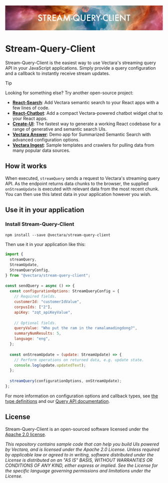 <p align="center">
  <img style="max-width: 100%;" alt="Welcome to Stream-Query-Client" src="images/projectLogo.png"/>
</p>

# Stream-Query-Client

Stream-Query-Client is the easiest way to use Vectara's streaming query API in your JavaScript applications. Simply provide a query configuration and a callback to instantly receive stream updates.

> [!TIP]
>
> Looking for something else? Try another open-source project:
>
> - **[React-Search](https://github.com/vectara/react-search)**: Add Vectara semantic search to your React apps with a few lines of code.
> - **[React-Chatbot](https://github.com/vectara/react-chatbot)**: Add a compact Vectara-powered chatbot widget chat to your React apps.
> - **[Create-UI](https://github.com/vectara/create-ui)**: The fastest way to generate a working React codebase for a range of generative and semantic search UIs.
> - **[Vectara Answer](https://github.com/vectara/vectara-answer)**: Demo app for Summarized Semantic Search with advanced configuration options.
> - **[Vectara Ingest](https://github.com/vectara/vectara-ingest)**: Sample templates and crawlers for pulling data from many popular data sources.

## How it works

When executed, `streamQuery` sends a request to Vectara's streaming query API. As the endpoint returns data chunks to the browser, the supplied `onStreamUpdate` is executed with relevant data from the most recent chunk. You can then use this latest data in your application however you wish.

## Use it in your application

### Install Stream-Query-Client

```shell
npm install --save @vectara/stream-query-client
```

Then use it in your application like this:

```js
import {
  streamQuery,
  StreamUpdate,
  StreamQueryConfig,
} from "@vectara/stream-query-client";

const sendQuery = async () => {
  const configurationOptions: StreamQueryConfig = {
    // Required fields.
    customerId: "customerIdValue",
    corpusIds: ["2"],
    apiKey: "zqt_apiKeyValue",

    // Optional fields.
    queryValue: "Who put the ram in the ramalamadingdong?",
    summaryNumResults: 5,
    language: "eng",
  };

  const onStreamUpdate = (update: StreamUpdate) => {
    // Perform operations on returned data, e.g. update state.
    console.log(update.updatedText);
  };

  streamQuery(configurationOptions, onStreamUpdate);
};
```

For more information on configuration options and callback types, see [the type definitions](src/types.ts) and our [Query API documentation](https://docs.vectara.com/docs/api-reference/search-apis/stream-query).

## License

Stream-Query-Client is an open-sourced software licensed under the [Apache 2.0 license](/LICENSE).

_This repository contains sample code that can help you build UIs powered by Vectara, and is licensed under the Apache 2.0 License. Unless required by applicable law or agreed to in writing, software distributed under the License is distributed on an "AS IS" BASIS, WITHOUT WARRANTIES OR CONDITIONS OF ANY KIND, either express or implied. See the License for the specific language governing permissions and limitations under the License._
